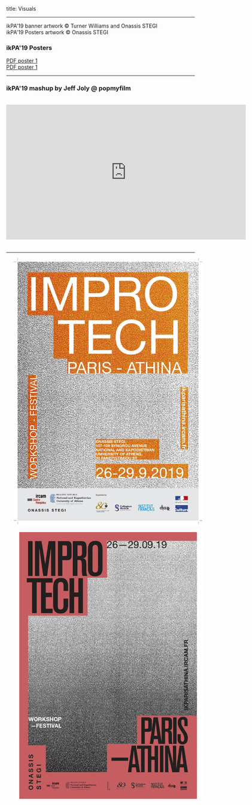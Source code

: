 title: Visuals

---



ikPA'19  banner artwork © Turner Williams and Onassis STEGI  
ikPA'19 Posters artwork © Onassis STEGI  

### ikPA'19 Posters

[PDF poster 1]({filename}/doc/ImproTech_Poster_1.pdf)  
[PDF poster 1]({filename}/doc/ImproTech_Poster_2.pdf)

---

### ikPA'19 mashup by Jeff Joly @ popmyfilm

<br>

<iframe src="https://vimeo.com/364610921" width="640" height="360" frameborder="0" webkitallowfullscreen mozallowfullscreen allowfullscreen></iframe>

<br>
<br>

---



<p align="center">
   <img src="../doc/ImproTech_Poster_1.jpg" width="600" hspace="20">
  <br><br>
  <img src="../doc/ImproTech_Poster_2.jpg" width="600" hspace="20">
  <br><br>
</p>
